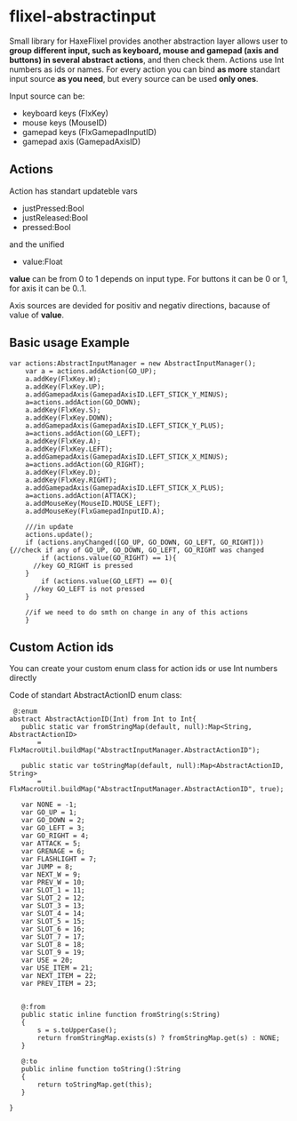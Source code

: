 # flixel-abstractinput

Small library for HaxeFlixel provides another abstraction layer allows user to **group different input, such as keyboard, mouse and gamepad (axis and buttons) in several abstract actions**, and then check them. 
Actions use Int numbers as ids or names.
For every action you can bind **as more** standart input source **as you need**, but every source can be used **only ones**.

Input source can be:
- keyboard keys (FlxKey)
- mouse keys (MouseID)
- gamepad keys (FlxGamepadInputID)
- gamepad axis (GamepadAxisID)

## Actions
Action has standart updateble vars 
- justPressed:Bool
- justReleased:Bool
- pressed:Bool

and the unified 
- value:Float 

**value** can be from 0 to 1 depends on input type. For buttons it can be 0 or 1, for axis it can be 0..1. 

Axis sources are devided for positiv and negativ directions, bacause of value of **value**.

## Basic usage Example
```
var actions:AbstractInputManager = new AbstractInputManager();
	var a = actions.addAction(GO_UP);
	a.addKey(FlxKey.W);
	a.addKey(FlxKey.UP);
	a.addGamepadAxis(GamepadAxisID.LEFT_STICK_Y_MINUS);
	a=actions.addAction(GO_DOWN);
	a.addKey(FlxKey.S);
	a.addKey(FlxKey.DOWN);
	a.addGamepadAxis(GamepadAxisID.LEFT_STICK_Y_PLUS);
	a=actions.addAction(GO_LEFT);
	a.addKey(FlxKey.A);
	a.addKey(FlxKey.LEFT);
	a.addGamepadAxis(GamepadAxisID.LEFT_STICK_X_MINUS);
	a=actions.addAction(GO_RIGHT);
	a.addKey(FlxKey.D);
	a.addKey(FlxKey.RIGHT);
	a.addGamepadAxis(GamepadAxisID.LEFT_STICK_X_PLUS);
	a=actions.addAction(ATTACK);
	a.addMouseKey(MouseID.MOUSE_LEFT);
	a.addMouseKey(FlxGamepadInputID.A);
	
	///in update 	
	actions.update();
	if (actions.anyChanged([GO_UP, GO_DOWN, GO_LEFT, GO_RIGHT])){//check if any of GO_UP, GO_DOWN, GO_LEFT, GO_RIGHT was changed
		if (actions.value(GO_RIGHT) == 1){ 
      //key GO_RIGHT is pressed
    }
 		if (actions.value(GO_LEFT) == 0){ 
      //key GO_LEFT is not pressed
    }

    //if we need to do smth on change in any of this actions
	}
  ```
  
  ## Custom Action ids
  
  You can create your custom enum class for action ids or use Int numbers directly
  
  Code of standart AbstractActionID enum class:
  
 ``` 
  @:enum
abstract AbstractActionID(Int) from Int to Int{
	public static var fromStringMap(default, null):Map<String, AbstractActionID>
		= FlxMacroUtil.buildMap("AbstractInputManager.AbstractActionID");
		
	public static var toStringMap(default, null):Map<AbstractActionID, String>
		= FlxMacroUtil.buildMap("AbstractInputManager.AbstractActionID", true);

	var NONE = -1;	
	var GO_UP = 1;
	var GO_DOWN = 2;
	var GO_LEFT = 3;
	var GO_RIGHT = 4;
	var ATTACK = 5;
	var GRENAGE = 6;
	var FLASHLIGHT = 7;
	var JUMP = 8;
	var NEXT_W = 9;
	var PREV_W = 10;
	var SLOT_1 = 11;
	var SLOT_2 = 12;
	var SLOT_3 = 13;
	var SLOT_4 = 14;
	var SLOT_5 = 15;
	var SLOT_6 = 16;
	var SLOT_7 = 17;
	var SLOT_8 = 18;
	var SLOT_9 = 19;
	var USE = 20;
	var USE_ITEM = 21;
	var NEXT_ITEM = 22;
	var PREV_ITEM = 23;
	
	
	@:from
	public static inline function fromString(s:String)
	{
		s = s.toUpperCase();
		return fromStringMap.exists(s) ? fromStringMap.get(s) : NONE;
	}
	
	@:to
	public inline function toString():String
	{
		return toStringMap.get(this);
	}	
		
}
```
